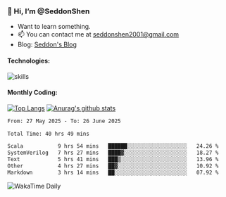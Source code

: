 ### 👋 Hi, I’m @SeddonShen
- Want to learn something.
- 📫 You can contact me at seddonshen2001@gmail.com
- Blog: [Seddon's Blog](https://seddonshen.github.io/)
#### Technologies:

![skills](https://skillicons.dev/icons?i=scala,js,html,css,bootstrap,jquery,c,cpp,cloudflare,django,docker,flask,git,github,githubactions,linux,latex,mysql,nodejs,ps,php,pr,py,raspberrypi,redis,unreal,v,vscode,vue,bash)

#### Monthly Coding:
[![Top Langs](https://github-readme-stats.vercel.app/api/top-langs?username=seddonshen&show_icons=true&locale=en&layout=compact&hide=html&langs_count=8)](https://github.com/SeddonShen/)
[![Anurag's github stats](https://github-readme-stats.vercel.app/api?username=SeddonShen&count_private=true&show_icons=true)](https://github.com/anuraghazra/github-readme-stats)
<!--START_SECTION:waka-->

```txt
From: 27 May 2025 - To: 26 June 2025

Total Time: 40 hrs 49 mins

Scala           9 hrs 54 mins   ██████░░░░░░░░░░░░░░░░░░░   24.26 %
SystemVerilog   7 hrs 27 mins   ████▓░░░░░░░░░░░░░░░░░░░░   18.27 %
Text            5 hrs 41 mins   ███▒░░░░░░░░░░░░░░░░░░░░░   13.96 %
Other           4 hrs 27 mins   ██▓░░░░░░░░░░░░░░░░░░░░░░   10.92 %
Markdown        3 hrs 14 mins   ██░░░░░░░░░░░░░░░░░░░░░░░   07.92 %
```

<!--END_SECTION:waka-->

![WakaTime Daily](https://wakatime.com/share/@seddon2001/61a7e342-5f12-4fea-bf92-1fac161e97d6.svg)
<!---
SeddonShen/SeddonShen is a ✨ special ✨ repository because its `README.md` (this file) appears on your GitHub profile.
You can click the Preview link to take a look at your changes.
--->
